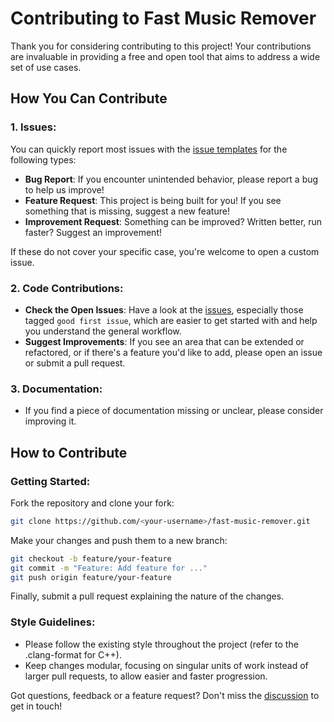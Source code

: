# Contributing to Fast Music Remover

Thank you for considering contributing to this project! Your contributions are invaluable in providing a free and open tool that aims to address a wide set of use cases.

## How You Can Contribute

### 1. Issues:
You can quickly report most issues with the [issue templates](https://github.com/omeryusufyagci/fast-music-remover/issues/new/choose) for the following types:
* **Bug Report**: If you encounter unintended behavior, please report a bug to help us improve!
* **Feature Request**: This project is being built for you! If you see something that is missing, suggest a new feature!
* **Improvement Request**: Something can be improved? Written better, run faster? Suggest an improvement!

If these do not cover your specific case, you're welcome to open a custom issue.

### 2. Code Contributions:
* **Check the Open Issues**: Have a look at the [issues](https://github.com/omeryusufyagci/fast-music-remover/issues), especially those tagged `good first issue`, which are easier to get started with and help you understand the general workflow. 
* **Suggest Improvements**: If you see an area that can be extended or refactored, or if there's a feature you'd like to add, please open an issue or submit a pull request.

### 3. Documentation:
* If you find a piece of documentation missing or unclear, please consider improving it.

## How to Contribute

### Getting Started:

Fork the repository and clone your fork:
```sh
git clone https://github.com/<your-username>/fast-music-remover.git
```
Make your changes and push them to a new branch:
```sh
git checkout -b feature/your-feature
git commit -m "Feature: Add feature for ..."
git push origin feature/your-feature
```
Finally, submit a pull request explaining the nature of the changes. 

### Style Guidelines:
* Please follow the existing style throughout the project (refer to the .clang-format for C++).
* Keep changes modular, focusing on singular units of work instead of larger pull requests, to allow easier and faster progression.

Got questions, feedback or a feature request? Don't miss the [discussion](https://github.com/omeryusufyagci/fast-music-remover/discussions) to get in touch!